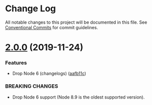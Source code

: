 # Change Log

All notable changes to this project will be documented in this file.
See [Conventional Commits](https://conventionalcommits.org) for commit guidelines.

# [2.0.0](https://github.com/sapegin/mrm-tasks/compare/mrm-task-jest@1.2.5...mrm-task-jest@2.0.0) (2019-11-24)


### Features

* Drop Node 6 (changelogs) ([aafb11c](https://github.com/sapegin/mrm-tasks/commit/aafb11cbbc049089b91b1f0f11593a8494841dc7))


### BREAKING CHANGES

* Drop Node 6 support (Node 8.9 is the oldest supported version).
